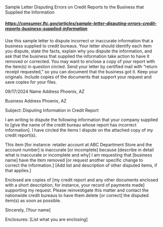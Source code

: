 Sample Letter Disputing Errors on Credit Reports to the Business that Supplied the Information

##### https://consumer.ftc.gov/articles/sample-letter-disputing-errors-credit-reports-business-supplied-information

Use this sample letter to dispute incorrect or inaccurate information that a business supplied to credit bureaus.
Your letter should identify each item you dispute, state the facts, explain why you dispute the information, and ask that the business that supplied the information take action to have it removed or corrected. You may want to enclose a copy of your report with the item(s) in question circled. Send your letter by certified mail with “return receipt requested,” so you can document that the business got it. Keep your originals. Include copies of the documents that support your request and save copies for your files.
 
09/17/2024
Name
Address
Phoenix, AZ

Business
Address
Phoenix, AZ

Subject: Disputing Information in Credit Report

I am writing to dispute the following information that your company supplied to [give the name of the credit bureau whose report has incorrect information]. I have circled the items I dispute on the attached copy of my credit report(s).

This item [for instance: retailer account at ABC Department Store and the account number] is inaccurate [or incomplete] because [describe in detail what is inaccurate or incomplete and why] I am requesting that [business name] have the item removed [or request another specific change to correct the information.]
[Add list and description of other disputed items, if that applies.]

Enclosed are copies of [my credit report and any other documents enclosed with a short description, for instance, your record of payments made] supporting my request. Please reinvestigate this matter and contact the nationwide credit bureaus to have them delete [or correct] the disputed item(s) as soon as possible.

Sincerely,
[Your name]

Enclosures: [List what you are enclosing]
